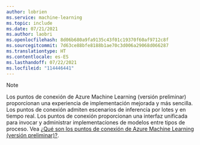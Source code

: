 ```yaml
---
author: lobrien
ms.service: machine-learning
ms.topic: include
ms.date: 07/21/2021
ms.author: laobri
ms.openlocfilehash: 8d06b680a9fa9135c43f01c19370f60af9712c8f
ms.sourcegitcommit: 7d63ce88bfe8188b1ae70c3d006a29068d066287
ms.translationtype: HT
ms.contentlocale: es-ES
ms.lasthandoff: 07/22/2021
ms.locfileid: "114446441"
---
```

> [!NOTE]
> Los puntos de conexión de Azure Machine Learning (versión preliminar) proporcionan una experiencia de implementación mejorada y más sencilla. Los puntos de conexión admiten escenarios de inferencia por lotes y en tiempo real. Los puntos de conexión proporcionan una interfaz unificada para invocar y administrar implementaciones de modelos entre tipos de proceso. Vea [¿Qué son los puntos de conexión de Azure Machine Learning (versión preliminar)?](../articles/machine-learning/concept-endpoints.md).